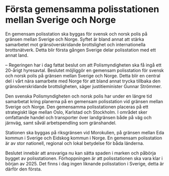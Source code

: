 # Första gemensamma polisstationen mellan Sverige och Norge

En gemensam polisstation ska byggas för svensk och norsk polis på gränsen mellan Sverige och Norge. Syftet är bland annat att stärka samarbetet mot gränsöverskridande brottslighet och internationella brottsnätverk. Detta blir första gången Sverige delar polisstation med ett annat land.

– Regeringen har i dag fattat beslut om att Polismyndigheten ska få ingå ett 20-årigt hyresavtal. Beslutet möjliggör en gemensam polisstation för svensk och norsk polis på gränsen mellan Sverige och Norge. Detta blir en central del i vårt nära samarbete med Norge för att bland annat trycka tillbaka den gränsöverskridande brottsligheten, säger justitieminister Gunnar Strömmer.

Den svenska Polismyndigheten och norsk polis har under en längre tid samarbetat kring planerna på en gemensam polisstation vid gränsen mellan Sverige och Norge. Den gemensamma polisstationen placeras på ett strategiskt läge mellan Oslo, Karlstad och Stockholm. I området sker omfattande handel och transporter över landgränsen både på väg och järnväg, samt såväl arbetspendling som gränshandel.

Stationen ska byggas på riksgränsen vid Morokulien, på gränsen mellan Eda kommun i Sverige och Eidskog kommun i Norge. En gemensam polisstation är av stor nationell, regional och lokal betydelse för båda länderna.

Beslutet innebär att ansvariga nu kan sätta spaden i marken och påbörja bygget av polisstationen. Förhoppningen är att polisstationen ska vara klar i början av 2025. Det finns i dag ingen liknande polisstation i Sverige, detta är därför den första.
